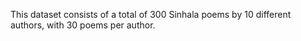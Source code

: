 This dataset consists of a total of 300 Sinhala poems by 10 different authors, with 30 poems per author.
